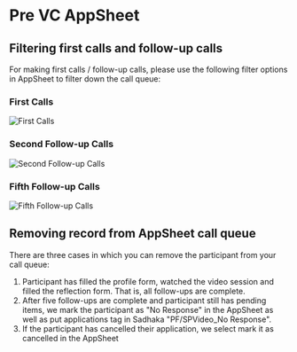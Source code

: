 # Pre VC AppSheet

## Filtering first calls and follow-up calls

For making first calls / follow-up calls, please use the following filter options in AppSheet to filter down the call queue:

### First Calls
![First Calls](/images/appsheet/pre_vc/filters_first.png)

### Second Follow-up Calls
![Second Follow-up Calls](/images/appsheet/pre_vc/filters_second.png)

### Fifth Follow-up Calls
![Fifth Follow-up Calls](/images/appsheet/pre_vc/filters_fifth.png)

## Removing record from AppSheet call queue

There are three cases in which you can remove the participant from your call queue:
1. Participant has filled the profile form, watched the video session and filled the reflection form. That is, all follow-ups are complete.
1. After five follow-ups are complete and participant still has pending items, we mark the participant as "No Response" in the AppSheet as well as put applications tag in Sadhaka "PF/SPVideo_No Response".
1. If the participant has cancelled their application, we select mark it as cancelled in the AppSheet
